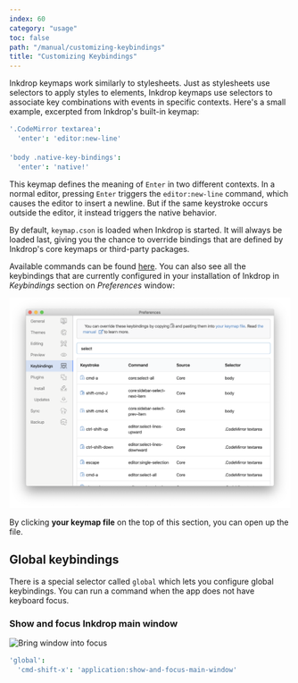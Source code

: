 ```yaml
---
index: 60
category: "usage"
toc: false
path: "/manual/customizing-keybindings"
title: "Customizing Keybindings"
---
```


Inkdrop keymaps work similarly to stylesheets.
Just as stylesheets use selectors to apply styles to elements, Inkdrop keymaps use selectors to associate key combinations with events in specific contexts.
Here's a small example, excerpted from Inkdrop's built-in keymap:

```coffeescript
'.CodeMirror textarea':
  'enter': 'editor:new-line'

'body .native-key-bindings':
  'enter': 'native!'
```

This keymap defines the meaning of `Enter` in two different contexts.
In a normal editor, pressing `Enter` triggers the `editor:new-line` command, which causes the editor to insert a newline.
But if the same keystroke occurs outside the editor, it instead triggers the native behavior.

By default, `keymap.cson` is loaded when Inkdrop is started.
It will always be loaded last, giving you the chance to override bindings that are defined by Inkdrop's core keymaps or third-party packages.

Available commands can be found [here](/manual/list-of-commands).
You can also see all the keybindings that are currently configured in your installation of Inkdrop in *Keybindings* section on *Preferences* window:

![Preferences](./customizing-keybindings_preferences.png)

By clicking **your keymap file** on the top of this section, you can open up the file.

## Global keybindings

There is a special selector called `global` which lets you configure global keybindings.
You can run a command when the app does not have keyboard focus.

### Show and focus Inkdrop main window

![Bring window into focus](/customizing-keybindings_globalshortcuts.gif)

```coffeescript
'global':
  'cmd-shift-x': 'application:show-and-focus-main-window'
```
